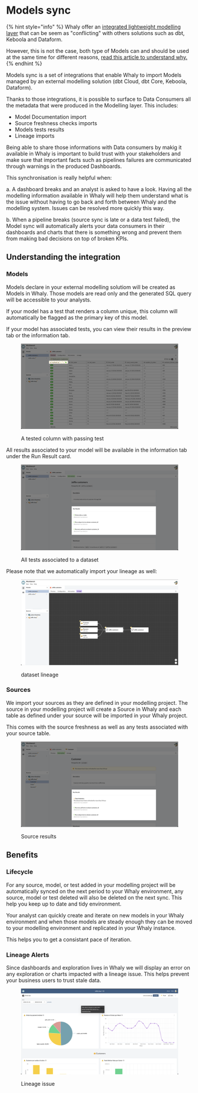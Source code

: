# Models sync

{% hint style="info" %}
Whaly offer an [integrated lightweight modelling layer](../../data-management/workbench/model-data/) that can be seem as "conflicting" with others solutions such as dbt, Keboola and Dataform.

However, this is not the case, both type of Models can and should be used at the same time for different reasons, [read this article to understand why.](where-should-my-models-be-managed.md)
{% endhint %}

Models sync is a set of integrations that enable Whaly to import Models managed by an external modelling solution (dbt Cloud, dbt Core, Keboola, Dataform).&#x20;

Thanks to those integrations, it is possible to surface to Data Consumers all the metadata that were produced in the Modelling layer. This includes:

* Model Documentation import
* Source freshness checks imports
* Models tests results
* Lineage imports

Being able to share those informations with Data consumers by makig it available in Whaly is important to build trust with your stakeholders and make sure that important facts such as pipelines failures are communicated through warnings in the produced Dashboards.

This synchronisation is really helpful when:

a. A dashboard breaks and an analyst is asked to have a look. Having all the modelling information available in Whaly will help them understand what is the issue without having to go back and forth between Whaly and the modelling system. Issues can be resolved more quickly this way.

b. When a pipeline breaks (source sync is late or a data test failed), the Model sync will automatically alerts your data consumers in their dashboards and charts that there is something wrong and prevent them from making bad decisions on top of broken KPIs.

## Understanding the integration

### Models

Models declare in your external modelling solutiom will be created as Models in Whaly. Those models are read only and the generated SQL query will be accessible to your analysts.&#x20;

If your model has a test that renders a column unique, this column will automatically be flagged as the primary key of this model.&#x20;

If your model has associated tests, you can view their results in the preview tab or the information tab.

<figure><img src="../../.gitbook/assets/image (27).png" alt=""><figcaption><p>A tested column with passing test</p></figcaption></figure>

All results associated to your model will be available in the information tab under the Run Result card.

<figure><img src="../../.gitbook/assets/image (10) (3).png" alt=""><figcaption><p>All tests associated to a dataset</p></figcaption></figure>

Please note that we automatically import your lineage as well:

<figure><img src="../../.gitbook/assets/image (13) (4).png" alt=""><figcaption><p>dataset lineage</p></figcaption></figure>

### Sources

We import your sources as they are defined in your modelling project. The source in your modelling project will create a Source in Whaly and each table as defined under your source will be imported in your Whaly project.&#x20;

This comes with the source freshness as well as any tests associated with your source table.

<figure><img src="../../.gitbook/assets/image (25) (2).png" alt=""><figcaption><p>Source results</p></figcaption></figure>

## Benefits

### Lifecycle

For any source, model, or test added in your modelling project will be automatically synced on the next period to your Whaly environment, any source, model or test deleted will also be deleted on the next sync. This help you keep up to date and tidy environment.&#x20;

Your analyst can quickly create and iterate on new models in your Whaly environment and when those models are steady enough they can be moved to your modelling environment and replicated in your Whaly instance.

This helps you to get a consistant pace of iteration.

### Lineage Alerts

Since dashboards and exploration lives in Whaly we will display an error on any exploration or charts impacted with a lineage issue. This helps prevent your business users to trust stale data.&#x20;

<figure><img src="../../.gitbook/assets/image (12) (3).png" alt=""><figcaption><p>Lineage issue</p></figcaption></figure>
